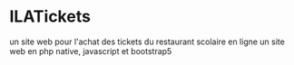 # ILATickets
un site web pour l'achat des tickets du restaurant scolaire en ligne
un site web en php native, javascript et bootstrap5 
